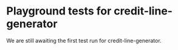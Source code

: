 # Playground tests for credit-line-generator
We are still awaiting the first test run for credit-line-generator.
